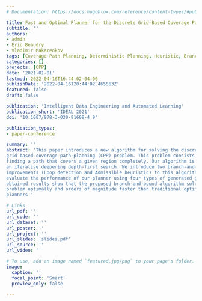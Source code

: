 ```yaml
---
# Documentation: https://docs.hugoblox.com/reference/content-types/#publications

title: Fast and Optimal Planner for the Discrete Grid-Based Coverage Path-Planning Problem
subtitle: ''
authors:
- admin
- Éric Beaudry
- Vladimir Makarenkov
tags: [Coverage Path Planning, Deterministic Planning, Heuristic, Branch and Bound]
categories: []
projects: [CPP]
date: '2021-01-01'
lastmod: 2022-04-16T16:44:02-04:00
publishDate: '2022-04-16T20:44:02.465563Z'
featured: false
draft: false

publication: 'Intelligent Data Engineering and Automated Learning'
publication_short: 'IDEAL 2021'
doi: '10.1007/978-3-030-91608-4_9'

publication_types:
- paper-conference

summary: ''
abstract: 'This paper introduces a new algorithm for solving the discrete
grid-based coverage path-planning (CPP) problem. This problem consists in
finding a path that covers a given region completely. Our algorithm is based on
an iterative deepening depth-first search. We introduce two branch-and-bound
improvements (Loop detection and Admissible heuristic) to this algorithm. We
evaluate the performance of our planner using four types of generated grids. The
obtained results show that the proposed branch-and-bound algorithm solves the
problem optimally and orders of magnitude faster than traditional optimal CPP
planners.'

# Links
url_pdf: ''
url_code: ''
url_dataset: ''
url_poster: ''
url_project: ''
url_slides: 'slides.pdf'
url_source: ''
url_video: ''

# To use, add an image named `featured.jpg/png` to your page's folder.
image:
  caption: ''
  focal_point: 'Smart'
  preview_only: false

---
```

